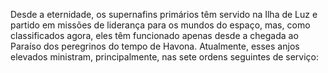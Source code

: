 ﻿Desde a eternidade, os supernafins primários têm servido na Ilha de Luz e partido em missões de liderança para os mundos do espaço, mas, como classificados agora, eles têm funcionado apenas desde a chegada ao Paraíso dos peregrinos do tempo de Havona. Atualmente, esses anjos elevados ministram, principalmente, nas sete ordens seguintes de serviço: